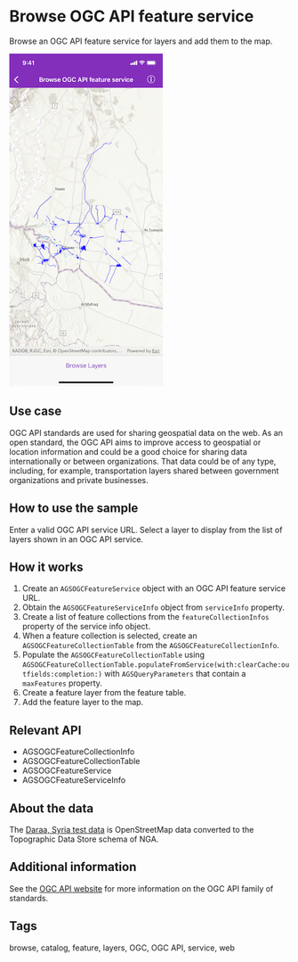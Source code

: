 # Browse OGC API feature service

Browse an OGC API feature service for layers and add them to the map.

![Image of Browse OGC API feature service](browse-OGC-API-feature-service.png)

## Use case

OGC API standards are used for sharing geospatial data on the web. As an open standard, the OGC API aims to improve access to geospatial or location information and could be a good choice for sharing data internationally or between organizations. That data could be of any type, including, for example, transportation layers shared between government organizations and private businesses.

## How to use the sample

Enter a valid OGC API service URL. Select a layer to display from the list of layers shown in an OGC API service.

## How it works

1. Create an `AGSOGCFeatureService` object with an OGC API feature service URL.
2. Obtain the `AGSOGCFeatureServiceInfo` object from `serviceInfo` property.
3. Create a list of feature collections from the `featureCollectionInfos` property of the service info object.
4. When a feature collection is selected, create an `AGSOGCFeatureCollectionTable` from the `AGSOGCFeatureCollectionInfo`.
5. Populate the `AGSOGCFeatureCollectionTable` using `AGSOGCFeatureCollectionTable.populateFromService(with:clearCache:outfields:completion:)` with `AGSQueryParameters` that contain a `maxFeatures` property.
6. Create a feature layer from the feature table.
7. Add the feature layer to the map.

## Relevant API

* AGSOGCFeatureCollectionInfo
* AGSOGCFeatureCollectionTable
* AGSOGCFeatureService
* AGSOGCFeatureServiceInfo

## About the data

The [Daraa, Syria test data](https://demo.ldproxy.net/daraa) is OpenStreetMap data converted to the Topographic Data Store schema of NGA.

## Additional information

See the [OGC API website](https://ogcapi.ogc.org/) for more information on the OGC API family of standards.

## Tags

browse, catalog, feature, layers, OGC, OGC API, service, web
